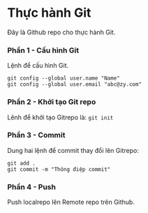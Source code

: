 # Thực hành Git

Đây là Github repo cho thực hành Git.

### Phần 1 - Cấu hình Git
Lệnh để cấu hình Git.

```
git config --global user.name "Name"
git config --global user.email "abc@zy.com"
```
### Phần 2 - Khởi tạo Git repo
Lênh để khởi tạo Gitrepo là: `git init`

### Phần 3 - Commit
Dung hai lệnh để commit thay đổi lên Gitrepo:

```
git add .
git commit -m "Thông điệp commit" 
```
### Phần 4 - Push
Push localrepo lên Remote repo trên Github.
